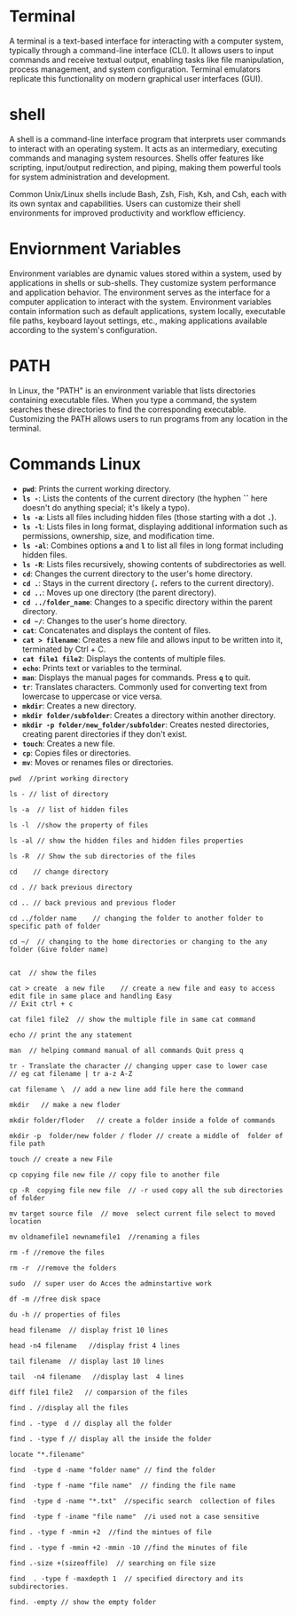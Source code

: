 # Terminal

A terminal is a text-based interface for interacting with a computer system, typically through a command-line interface (CLI). It allows users to input commands and receive textual output, enabling tasks like file manipulation, process management, and system configuration. Terminal emulators replicate this functionality on modern graphical user interfaces (GUI).

# shell

A shell is a command-line interface program that interprets user commands to interact with an operating system. It acts as an intermediary, executing commands and managing system resources. Shells offer features like scripting, input/output redirection, and piping, making them powerful tools for system administration and development.

 Common Unix/Linux shells include Bash, Zsh, Fish, Ksh, and Csh, each with its own syntax and capabilities. Users can customize their shell environments for improved productivity and workflow efficiency.

# Enviornment Variables

Environment variables are dynamic values stored within a system, used by applications in shells or sub-shells. They customize system performance and application behavior. The environment serves as the interface for a computer application to interact with the system. Environment variables contain information such as default applications, system locally, executable file paths, keyboard layout settings, etc., making applications available according to the system's configuration.

# PATH

In Linux, the "PATH" is an environment variable that lists directories containing executable files. When you type a command, the system searches these directories to find the corresponding executable. Customizing the PATH allows users to run programs from any location in the terminal.

# Commands Linux

- **`pwd`**: Prints the current working directory.
- **`ls -`**: Lists the contents of the current directory (the hyphen **``** here doesn't do anything special; it's likely a typo).
- **`ls -a`**: Lists all files including hidden files (those starting with a dot **`.`**).
- **`ls -l`**: Lists files in long format, displaying additional information such as permissions, ownership, size, and modification time.
- **`ls -al`**: Combines options **`a`** and **`l`** to list all files in long format including hidden files.
- **`ls -R`**: Lists files recursively, showing contents of subdirectories as well.
- **`cd`**: Changes the current directory to the user's home directory.
- **`cd .`**: Stays in the current directory (**`.`** refers to the current directory).
- **`cd ..`**: Moves up one directory (the parent directory).
- **`cd ../folder_name`**: Changes to a specific directory within the parent directory.
- **`cd ~/`**: Changes to the user's home directory.
- **`cat`**: Concatenates and displays the content of files.
- **`cat > filename`**: Creates a new file and allows input to be written into it, terminated by Ctrl + C.
- **`cat file1 file2`**: Displays the contents of multiple files.
- **`echo`**: Prints text or variables to the terminal.
- **`man`**: Displays the manual pages for commands. Press **`q`** to quit.
- **`tr`**: Translates characters. Commonly used for converting text from lowercase to uppercase or vice versa.
- **`mkdir`**: Creates a new directory.
- **`mkdir folder/subfolder`**: Creates a directory within another directory.
- **`mkdir -p folder/new_folder/subfolder`**: Creates nested directories, creating parent directories if they don't exist.
- **`touch`**: Creates a new file.
- **`cp`**: Copies files or directories.
- **`mv`**: Moves or renames files or directories.



















```
pwd  //print working directory

ls - // list of directory

ls -a  // list of hidden files

ls -l  //show the property of files 

ls -al // show the hidden files and hidden files properties

ls -R  // Show the sub directories of the files 

cd    // change directory

cd . // back previous directory 

cd .. // back previous and previous floder

cd ../folder name    // changing the folder to another folder to specific path of folder 

cd ~/  // changing to the home directories or changing to the any folder (Give folder name)


cat  // show the files 

cat > create  a new file    // create a new file and easy to access edit file in same place and handling Easy
// Exit ctrl + c 

cat file1 file2  // show the multiple file in same cat command

echo // print the any statement 

man  // helping command manual of all commands Quit press q

tr - Translate the character // changing upper case to lower case   
// eg cat filename | tr a-z A-Z

cat filename \  // add a new line add file here the command

mkdir   // make a new floder 

mkdir folder/floder   // create a folder inside a folde of commands

mkdir -p  folder/new folder / floder // create a middle of  folder of file path 

touch // create a new File

cp copying file new file // copy file to another file 

cp -R  copying file new file  // -r used copy all the sub directories of folder 

mv target source file  // move  select current file select to moved location 

mv oldnamefile1 newnamefile1  //renaming a files 

rm -f //remove the files 

rm -r  //remove the folders 

sudo  // super user do Acces the adminstartive work 

df -m //free disk space 

du -h // properties of files 

head filename  // display frist 10 lines 

head -n4 filename   //display frist 4 lines 

tail filename  // display last 10 lines 

tail  -n4 filename   //display last  4 lines 

diff file1 file2   // comparsion of the files 

find . //display all the files

find . -type  d // display all the folder

find . -type f // display all the inside the folder

locate "*.filename" 

find  -type d -name "folder name" // find the folder

find  -type f -name "file name"  // finding the file name 

find  -type d -name "*.txt"  //specific search  collection of files

find  -type f -iname "file name"  //i used not a case sensitive 

find . -type f -mmin +2  //find the mintues of file 

find . -type f -mmin +2 -mmin -10 //find the minutes of file  

find .-size +(sizeoffile)  // searching on file size

find  . -type f -maxdepth 1  // specified directory and its subdirectories.

find. -empty // show the empty folder


```
